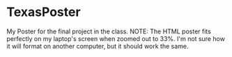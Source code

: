 # TexasPoster
My Poster for the final project in the class. NOTE: The HTML poster fits perfectly on my laptop's screen when zoomed out to 33%. I'm not sure how it will format on another computer, but it should work the same. 
